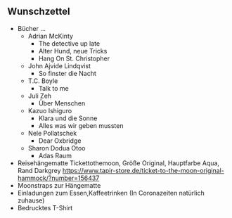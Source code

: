 ## Wunschzettel
* Bücher ...
  * Adrian McKinty
    * The detective up late
    * Alter Hund, neue Tricks 
    * Hang On St. Christopher
  * John Ajvide Lindqvist
    * So finster die Nacht
  * T.C. Boyle
    * Talk to me
  * Juli Zeh
    * Über Menschen
  * Kazuo Ishiguro
    * Klara und die Sonne
    * Alles was wir geben mussten
  * Nele Pollatschek
    * Dear Oxbridge
  * Sharon Dodua Otoo
    * Adas Raum
* Reisehängematte Tickettothemoon, Größe Original, Hauptfarbe Aqua, Rand Darkgrey
https://www.tapir-store.de/ticket-to-the-moon-original-hammock/?number=156437
* Moonstraps zur Hängematte
* Einladungen zum Essen,Kaffeetrinken (In Coronazeiten natürlich zuhause)
* Bedrucktes T-Shirt

